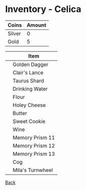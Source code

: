 # Inventory - Celica

| Coins  | Amount |
| ------ | ------ |
| Silver | 0      |
| Gold   | 5      |

| <!-- --> | Item             |
| -------- | ---------------- |
|          | Golden Dagger    |
|          | Clair's Lance    |
|          | Taurus Shard     |
|          | Drinking Water   |
|          | Flour            |
|          | Holey Cheese     |
|          | Butter           |
|          | Sweet Cookie     |
|          | Wine             |
|          | Memory Prism 11  |
|          | Memory Prism 12  |
|          | Memory Prism 13  |
|          | Cog              |
|          | Mila's Turnwheel |

[Back](README.md)
